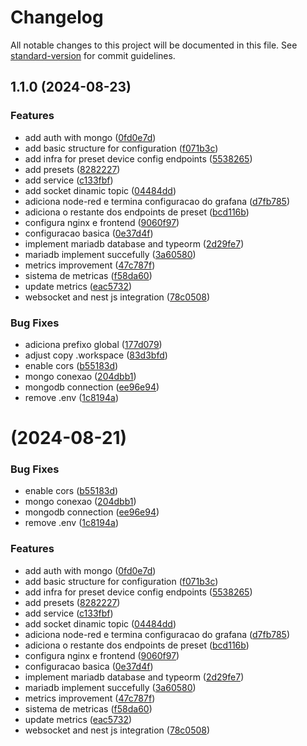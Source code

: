 # Changelog

All notable changes to this project will be documented in this file. See [standard-version](https://github.com/conventional-changelog/standard-version) for commit guidelines.

## 1.1.0 (2024-08-23)


### Features

* add auth with mongo ([0fd0e7d](https://github.com/jonabergamo/mundobee/commit/0fd0e7dd9adb60471e3dc95c1fb0b14c504b96f3))
* add basic structure for configuration ([f071b3c](https://github.com/jonabergamo/mundobee/commit/f071b3cfd769a3d2f07c166d29e34d75aa4f69de))
* add infra for preset device config endpoints ([5538265](https://github.com/jonabergamo/mundobee/commit/5538265c82e6ee95e7e788211e07f9a95fcd3029))
* add presets ([8282227](https://github.com/jonabergamo/mundobee/commit/8282227a95765a23ec4b157bb284456095a6ece5))
* add service ([c133fbf](https://github.com/jonabergamo/mundobee/commit/c133fbffc3155b09f8d4e9f252bf1f8a38ab6afd))
* add socket dinamic topic ([04484dd](https://github.com/jonabergamo/mundobee/commit/04484dd11ec6d8afb59d3d12cfb3c48c112b3e7d))
* adiciona node-red e termina configuracao do grafana ([d7fb785](https://github.com/jonabergamo/mundobee/commit/d7fb7857e8f1238bc930d7ec526820c96de4a084))
* adiciona o restante dos endpoints de preset ([bcd116b](https://github.com/jonabergamo/mundobee/commit/bcd116b98a868d62e28e9e9926903bdaf25464e2))
* configura nginx e frontend ([9060f97](https://github.com/jonabergamo/mundobee/commit/9060f979bcf55743beb9fb128e69fb65f655bb65))
* configuracao basica ([0e37d4f](https://github.com/jonabergamo/mundobee/commit/0e37d4f6c9588d1d85c1113cab49e7ca782e6477))
* implement mariadb database and typeorm ([2d29fe7](https://github.com/jonabergamo/mundobee/commit/2d29fe724d1e235ebb922965e9212833284ed3cd))
* mariadb implement succefully ([3a60580](https://github.com/jonabergamo/mundobee/commit/3a605800a01f4eeb2aee5bcd101fe20fd660f4f4))
* metrics improvement ([47c787f](https://github.com/jonabergamo/mundobee/commit/47c787fe11b7f9e9c49edabdb6961ebc6f563079))
* sistema de metricas ([f58da60](https://github.com/jonabergamo/mundobee/commit/f58da608c02a1c657bf4278be283a97b21a4430a))
* update metrics ([eac5732](https://github.com/jonabergamo/mundobee/commit/eac573261ab370f411e37a9e60890c4e9c7b1bf8))
* websocket and nest js integration ([78c0508](https://github.com/jonabergamo/mundobee/commit/78c05085518f1ec6477c5fbbf556c9fd89cf7064))


### Bug Fixes

* adiciona prefixo global ([177d079](https://github.com/jonabergamo/mundobee/commit/177d0796867d216580408822e8b3d6cd988fe9bd))
* adjust copy .workspace ([83d3bfd](https://github.com/jonabergamo/mundobee/commit/83d3bfd0a116261ba4f4dbeaf4ea3ac642ca8071))
* enable cors ([b55183d](https://github.com/jonabergamo/mundobee/commit/b55183d567c2c548b8a4e5c61f792f53220cca57))
* mongo conexao ([204dbb1](https://github.com/jonabergamo/mundobee/commit/204dbb1d6769c7d5e8009b5dc6171c0ef80d61bb))
* mongodb connection ([ee96e94](https://github.com/jonabergamo/mundobee/commit/ee96e94d09c864e3ce2750f3e8020eca64b7d2e8))
* remove .env ([1c8194a](https://github.com/jonabergamo/mundobee/commit/1c8194a6493bb4a1fb7edd782f82f6d06f9f2d9e))

#  (2024-08-21)


### Bug Fixes

* enable cors ([b55183d](https://github.com/jonabergamo/mundobee/commit/b55183d567c2c548b8a4e5c61f792f53220cca57))
* mongo conexao ([204dbb1](https://github.com/jonabergamo/mundobee/commit/204dbb1d6769c7d5e8009b5dc6171c0ef80d61bb))
* mongodb connection ([ee96e94](https://github.com/jonabergamo/mundobee/commit/ee96e94d09c864e3ce2750f3e8020eca64b7d2e8))
* remove .env ([1c8194a](https://github.com/jonabergamo/mundobee/commit/1c8194a6493bb4a1fb7edd782f82f6d06f9f2d9e))


### Features

* add auth with mongo ([0fd0e7d](https://github.com/jonabergamo/mundobee/commit/0fd0e7dd9adb60471e3dc95c1fb0b14c504b96f3))
* add basic structure for configuration ([f071b3c](https://github.com/jonabergamo/mundobee/commit/f071b3cfd769a3d2f07c166d29e34d75aa4f69de))
* add infra for preset device config endpoints ([5538265](https://github.com/jonabergamo/mundobee/commit/5538265c82e6ee95e7e788211e07f9a95fcd3029))
* add presets ([8282227](https://github.com/jonabergamo/mundobee/commit/8282227a95765a23ec4b157bb284456095a6ece5))
* add service ([c133fbf](https://github.com/jonabergamo/mundobee/commit/c133fbffc3155b09f8d4e9f252bf1f8a38ab6afd))
* add socket dinamic topic ([04484dd](https://github.com/jonabergamo/mundobee/commit/04484dd11ec6d8afb59d3d12cfb3c48c112b3e7d))
* adiciona node-red e termina configuracao do grafana ([d7fb785](https://github.com/jonabergamo/mundobee/commit/d7fb7857e8f1238bc930d7ec526820c96de4a084))
* adiciona o restante dos endpoints de preset ([bcd116b](https://github.com/jonabergamo/mundobee/commit/bcd116b98a868d62e28e9e9926903bdaf25464e2))
* configura nginx e frontend ([9060f97](https://github.com/jonabergamo/mundobee/commit/9060f979bcf55743beb9fb128e69fb65f655bb65))
* configuracao basica ([0e37d4f](https://github.com/jonabergamo/mundobee/commit/0e37d4f6c9588d1d85c1113cab49e7ca782e6477))
* implement mariadb database and typeorm ([2d29fe7](https://github.com/jonabergamo/mundobee/commit/2d29fe724d1e235ebb922965e9212833284ed3cd))
* mariadb implement succefully ([3a60580](https://github.com/jonabergamo/mundobee/commit/3a605800a01f4eeb2aee5bcd101fe20fd660f4f4))
* metrics improvement ([47c787f](https://github.com/jonabergamo/mundobee/commit/47c787fe11b7f9e9c49edabdb6961ebc6f563079))
* sistema de metricas ([f58da60](https://github.com/jonabergamo/mundobee/commit/f58da608c02a1c657bf4278be283a97b21a4430a))
* update metrics ([eac5732](https://github.com/jonabergamo/mundobee/commit/eac573261ab370f411e37a9e60890c4e9c7b1bf8))
* websocket and nest js integration ([78c0508](https://github.com/jonabergamo/mundobee/commit/78c05085518f1ec6477c5fbbf556c9fd89cf7064))
